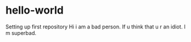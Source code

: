 # hello-world
Setting up first repository
Hi i am a bad person.
If u think that u r an idiot.
I m superbad.
